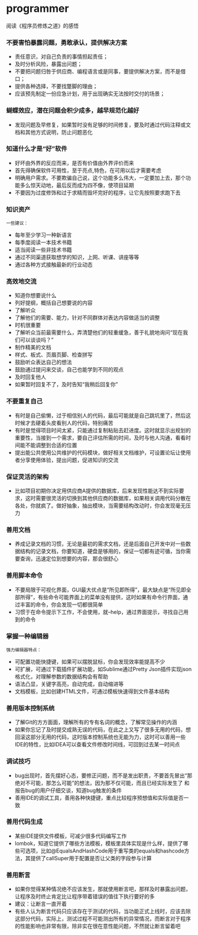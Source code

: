 # programmer
阅读《程序员修炼之道》的感悟
### 不要害怕暴露问题，勇敢承认，提供解决方案
- 责任意识，对自己负责的事情担起责任；
- 及时分析风险，暴露出问题；
- 不要把问题归咎于供应商、编程语言或是同事，要提供解决方案，而不是借口；
- 提供各种选择，不要找蹩脚的理由；
- 应该预先制定一份应急计划，用于出现确实无法按时交付的场景；

### 蝴蝶效应，潜在问题会积少成多，越早规范化越好
- 发现问题及早修复，如果暂时没有足够的时间修复，要及时通过代码注释或文档和其他方式说明，防止问题恶化

### 知道什么才是“好”软件
- 好坏由外界的反应而来，是否有价值由外界评价而来
- 首先得确保软件可用性，至于亮点,特色，在可用以后才需要考虑
- 明确用户需求。不要欺骗自己说，这个功能多么伟大，一定要加上去，那个功能多么惊天动地，最后反而成为四不像，使项目延期
- 不要因为过度修饰和过于求精而毁坏完好的程序，让它先按照要求跑下去

### 知识资产
    一些建议：
- 每年至少学习一种新语言
- 每季度阅读一本技术书籍
- 适当阅读一些非技术书籍
- 通过不同渠道获取想学的知识，上网、听课、讲座等等
- 通过各种方式接触最新的行业动态

### 高效地交流
- 知道你想要说什么
- 列好提纲，概括自己想要说的内容
- 了解听众
- 了解他们的需要、能力，针对不同群体对表达内容做适当的调整
- 时机很重要
- 了解听众当前最需要什么，弄清楚他们的轻重缓急，善于礼貌地询问“现在我们可以谈谈吗？”
- 制作精美的文档
- 样式、板式、页眉页脚、检查拼写
- 鼓励听众表达自己的想法
- 鼓励通过提问来交谈，自己也能学到不同的观点
- 及时回复他人
- 如果暂时回复不了，及时告知“我稍后回复你”

### 不要重复自己
- 有时是自己偷懒，过于相信别人的代码，最后可能就是自己跳坑里了，然后这时候才去硬着头皮看别人的代码，特别痛苦
- 有时是觉得项目时间太紧，只能通过复制粘贴去赶进度。这时就显示出规划的重要性，当接到一个需求，要自己评估所需的时间，及时与他人沟通，看看时间能不能调整到合适的位置
- 提出能公共使用公共维护的代码模块，做好相关文档维护，可设置论坛让使用者分享使用体验，提出问题，促进知识的交流
### 保证灵活的架构
- 比如项目初期你决定用供应商A提供的数据库，后来发现性能达不到实际要求，这时需要很灵活的切换到其他供应商的数据库，如果相关调用代码分散在各处，你就疯了。做好抽象，抽出模块，当需要结构改动时，你会发现毫无压力

### 善用文档
- 养成记录文档的习惯，无论是最初的需求文档，还是后面自己开发中对一些数据结构的记录文档，你要知道，硬盘是够用的，保证一切都有迹可循，当你需要查询，迅速定位到想要的内容，那会很舒心

### 善用脚本命令
- 不要局限于可视化界面，GUI最大优点是“所见即所得”，最大缺点是“所见即全部所得”，有些命令可能界面上的菜单没有提供，这时如果有命令行界面，通过丰富的命令，你会发现一切都很简单
- 习惯于在命令提示下工作，不会使用，就–help，通过界面提示，寻找自己用到的命令

### 掌握一种编辑器
    强力编辑器特点：
- 可配置功能快捷键，如果可以摆脱鼠标，你会发现效率能提高不少
- 可扩展，可通过下载插件扩展功能，如Sublime通过Pretty Json插件实现json格式化，对理解参数的数据结构会有帮助
- 语法凸显，关键字高亮，自动完成，自动缩进等
- 文档模板，比如创建HTML文件，可通过模板快速得到文件基本结构

### 善用版本控制系统
- 了解Git的方方面面，理解所有的专有名词的概念，了解常见操作的内涵
- 如果你忘记了及时提交成熟无误的代码，在此之上又写了很多无用的代码，想回滚这部分无用的代码，这时版本控制系统也无能为力，这时可以善用一些IDE的特性，比如IDEA可以查看文件修改时间线，可回到过去某一时间点

### 调试技巧
- bug出现时，首先摆好心态，要修正问题，而不是发出职责，不要首先冒出“那绝对不可能，那怎么可能”的想法，因为那不仅可能，而且已经实际发生了
和报告bug的用户仔细交谈，知道bug触发的条件
- 善用IDE的调试工具，善用各种快捷键，重点比较程序预想值和实际值是否一致

### 善用代码生成
- 某些IDE提供文件模板，可减少很多代码编写工作
- lombok，知道它提供了哪些方法模板，模板里具体实现是什么样，提供了哪些可选项，比如@EqualsAndHashCode用于重写类的equals和hashcode方法，其提供了callSuper用于配置是否让父类的字段参与计算

### 善用断言
- 如果你觉得某种情况绝不应该发生，那就使用断言吧，那样及时暴露出问题，让程序及时终止肯定比让程序带着错误的值往下执行要好的多
- 建议：让断言一直开着
- 有些人认为断言代码只应该存在于测试的代码，当功能正式上线时，应该去除这部分代码，实际上，测试过程不可能测出所有的异常情况，而断言对于程序的性能影响也非常有限，除非实在很在意性能问题，不然就让断言留着吧
 